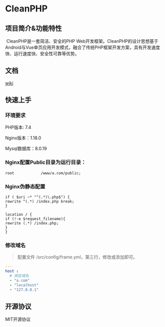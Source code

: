 
# CleanPHP

## 项目简介&功能特性

​		CleanPHP是一套简洁、安全的PHP Web开发框架。CleanPHP的设计思想基于Android与Vue单页应用开发模式，融合了传统PHP框架开发方案，具有开发速度快、运行速度快、安全性可靠等优势。

## 文档

[wiki](https://cleanphp.ankio.net/)

## 快速上手

### 环境要求

PHP版本: 7.4

Nginx版本：1.18.0

Mysql数据库：8.0.19

### Nginx配置Public目录为运行目录：

```
root			/www/a.com/public;
```

### Nginx伪静态配置

```
if ( $uri ~* "^(.*)\.php$") {    
rewrite ^(.*) /index.php break;  
}	

location / {    
if (!-e $request_filename){      
rewrite (.*) /index.php;    
}  
}
```

### 修改域名

> 配置文件 /src/config/frame.yml，第三行，修改或添加即可。

```yml
---
host :
  # 绑定域名
  - "a.com"
  - "localhost"
  - "127.0.0.1"
```



## 开源协议

MIT开源协议





































